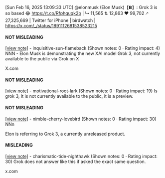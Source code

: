 [Sun Feb 16, 2025 13:09:33 UTC] @elonmusk (Elon Musk)【𝗕】: Grok 3 is so based 😂 https://t.co/Rfphquqk2b | ↳ 11,565 ⇅ 12,863 ♥ 99,702 🡕 27,325,669 | Twitter for iPhone | birdwatch | https://x.com/_/status/1891112681538523215

#### NOT MISLEADING

[[view note]](https://x.com/i/birdwatch/n/1891135617179750815) - inquisitive-sun-flameback (Shown notes: 0 · Rating impact: 4)
NNN - Elon Musk is demonstrating the new XAI model Grok 3, not currently available to the public via Grok on X

X.com

#### NOT MISLEADING

[[view note]](https://x.com/i/birdwatch/n/1891128558728126898) - motivational-root-lark (Shown notes: 0 · Rating impact: 19)
Is grok 3, It is not currently available to the public, it is a preview.

#### NOT MISLEADING

[[view note]](https://x.com/i/birdwatch/n/1891128455355404564) - nimble-cherry-lovebird (Shown notes: 0 · Rating impact: 30)
NNn

Elon is referring to Grok 3, a currently unreleased product.

#### MISLEADING

[[view note]](https://x.com/i/birdwatch/n/1891126787041894474) - charismatic-tide-nighthawk (Shown notes: 0 · Rating impact: 30)
Grok does not answer like this if asked the exact same question.

x.com
